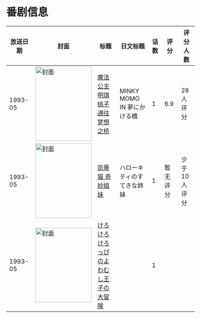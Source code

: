 # 番剧信息

|放送日期|封面|标题|日文标题|话数|评分|评分人数|
|---|---|---|---|---|---|---|
|1993-05|<img src="//lain.bgm.tv/pic/cover/c/86/58/93047_dw5S3.jpg" alt="封面" style="width:150px;height:200px;object-fit:cover;">|[魔法公主明琪桃子 通往梦想之桥](https://bangumi.tv/subject/93047)|MINKY MOMO IN 夢にかける橋|1|6.9|28人评分|
|1993-05|<img src="//lain.bgm.tv/pic/cover/c/87/ea/315558_l3Ceh.jpg" alt="封面" style="width:150px;height:200px;object-fit:cover;">|[凯蒂猫 奇妙姐妹](https://bangumi.tv/subject/315558)|ハローキティのすてきな姉妹|1|暂无评分|少于10人评分|
|1993-05|<img src="//lain.bgm.tv/pic/cover/c/bd/4b/315559_wqIQQ.jpg" alt="封面" style="width:150px;height:200px;object-fit:cover;">|[けろけろけろっぴのよわむし王子の大冒険](https://bangumi.tv/subject/315559)||1|||
